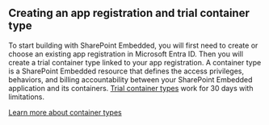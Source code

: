 
## Creating an app registration and trial container type

To start building with SharePoint Embedded, you will first need to create or choose an existing app registration in Microsoft Entra ID. Then you will create a trial container type linked to your app registration. A container type is a SharePoint Embedded resource that defines the access privileges, behaviors, and billing accountability between your SharePoint Embedded application and its containers. [Trial container types](https://learn.microsoft.com/en-us/sharepoint/dev/embedded/concepts/app-concepts/containertypes#trial-use) work for 30 days with limitations. 

[Learn more about container types](https://learn.microsoft.com/sharepoint/dev/embedded/concepts/app-concepts/containertypes)